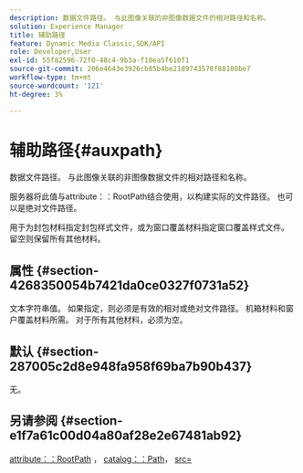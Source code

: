 ```yaml
---
description: 数据文件路径。 与此图像关联的非图像数据文件的相对路径和名称。
solution: Experience Manager
title: 辅助路径
feature: Dynamic Media Classic,SDK/API
role: Developer,User
exl-id: 55f82596-72f0-48c4-9b3a-f10ea5f610f1
source-git-commit: 206e4643e3926cb85b4be2189743578f88180be7
workflow-type: tm+mt
source-wordcount: '121'
ht-degree: 3%

---
```


# 辅助路径{#auxpath}

数据文件路径。 与此图像关联的非图像数据文件的相对路径和名称。

服务器将此值与attribute：：RootPath结合使用，以构建实际的文件路径。 也可以是绝对文件路径。

用于为封包材料指定封包样式文件，或为窗口覆盖材料指定窗口覆盖样式文件。 留空则保留所有其他材料。

## 属性 {#section-4268350054b7421da0ce0327f0731a52}

文本字符串值。 如果指定，则必须是有效的相对或绝对文件路径。 机箱材料和窗户覆盖材料所需。 对于所有其他材料，必须为空。

## 默认 {#section-287005c2d8e948fa958f69ba7b90b437}

无。

## 另请参阅 {#section-e1f7a61c00d04a80af28e2e67481ab92}

[attribute：：RootPath](../../../../../ir-api/material-cat/image-rendering-api-ref/c-ir-material-catalog/c-ir-attributes-reference/r-ir-rootpath.md#reference-a4d7c96b62e14fcbad1740c702f160f3) ， [catalog：：Path](../../../../../ir-api/material-cat/image-rendering-api-ref/c-ir-material-catalog/c-ir-material-data-reference/r-ir-path.md#reference-59ebb624250a4965ad1737578a2ab590)， [src=](../../../../../ir-api/http-protocol/image-rendering-api-ref/c-ir-http-protocol-ref/c-ir-http-protocol-command-reference/r-ir-src.md#reference-62c98abad22149d68d405ed6aaff8272)
